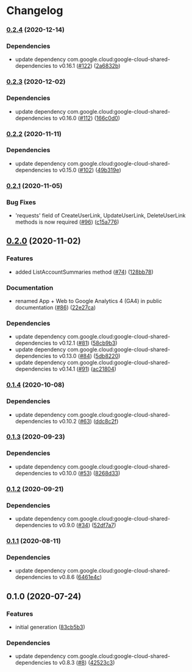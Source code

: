 # Changelog

### [0.2.4](https://www.github.com/googleapis/java-analytics-admin/compare/v0.2.3...v0.2.4) (2020-12-14)


### Dependencies

* update dependency com.google.cloud:google-cloud-shared-dependencies to v0.16.1 ([#122](https://www.github.com/googleapis/java-analytics-admin/issues/122)) ([2a6832b](https://www.github.com/googleapis/java-analytics-admin/commit/2a6832badbd82e8ab5e8c17dac0a0de23470074d))

### [0.2.3](https://www.github.com/googleapis/java-analytics-admin/compare/v0.2.2...v0.2.3) (2020-12-02)


### Dependencies

* update dependency com.google.cloud:google-cloud-shared-dependencies to v0.16.0 ([#112](https://www.github.com/googleapis/java-analytics-admin/issues/112)) ([166c0d0](https://www.github.com/googleapis/java-analytics-admin/commit/166c0d0a9c4b03a6471417f15c806a2008cc276a))

### [0.2.2](https://www.github.com/googleapis/java-analytics-admin/compare/v0.2.1...v0.2.2) (2020-11-11)


### Dependencies

* update dependency com.google.cloud:google-cloud-shared-dependencies to v0.15.0 ([#102](https://www.github.com/googleapis/java-analytics-admin/issues/102)) ([49b319e](https://www.github.com/googleapis/java-analytics-admin/commit/49b319e61f06abcead5e67a2b67c5476d72cab57))

### [0.2.1](https://www.github.com/googleapis/java-analytics-admin/compare/v0.2.0...v0.2.1) (2020-11-05)


### Bug Fixes

* 'requests' field of CreateUserLink, UpdateUserLink, DeleteUserLink methods is now required ([#96](https://www.github.com/googleapis/java-analytics-admin/issues/96)) ([c15a776](https://www.github.com/googleapis/java-analytics-admin/commit/c15a776d47eb4d28865453281ea7c36b2510892a))

## [0.2.0](https://www.github.com/googleapis/java-analytics-admin/compare/v0.1.4...v0.2.0) (2020-11-02)


### Features

* added ListAccountSummaries method ([#74](https://www.github.com/googleapis/java-analytics-admin/issues/74)) ([128bb78](https://www.github.com/googleapis/java-analytics-admin/commit/128bb7882cf36b5ce05b81fbf63c7cc306d9b655))


### Documentation

* renamed App + Web to Google Analytics 4 (GA4) in public documentation ([#86](https://www.github.com/googleapis/java-analytics-admin/issues/86)) ([22e27ca](https://www.github.com/googleapis/java-analytics-admin/commit/22e27ca307e0b900c1eb89d9872685950ee9e44e))


### Dependencies

* update dependency com.google.cloud:google-cloud-shared-dependencies to v0.12.1 ([#81](https://www.github.com/googleapis/java-analytics-admin/issues/81)) ([58cb9b3](https://www.github.com/googleapis/java-analytics-admin/commit/58cb9b3a3bb64904fafae8ea414ddf729b6b6983))
* update dependency com.google.cloud:google-cloud-shared-dependencies to v0.13.0 ([#84](https://www.github.com/googleapis/java-analytics-admin/issues/84)) ([5db8220](https://www.github.com/googleapis/java-analytics-admin/commit/5db82207c3e1e056714dc2dbaf3cd62ae3d849c9))
* update dependency com.google.cloud:google-cloud-shared-dependencies to v0.14.1 ([#91](https://www.github.com/googleapis/java-analytics-admin/issues/91)) ([ac21804](https://www.github.com/googleapis/java-analytics-admin/commit/ac21804451ac2fe557f4cec7b19a7cdb290475e1))

### [0.1.4](https://www.github.com/googleapis/java-analytics-admin/compare/v0.1.3...v0.1.4) (2020-10-08)


### Dependencies

* update dependency com.google.cloud:google-cloud-shared-dependencies to v0.10.2 ([#63](https://www.github.com/googleapis/java-analytics-admin/issues/63)) ([ddc8c2f](https://www.github.com/googleapis/java-analytics-admin/commit/ddc8c2f01efa54fce560c35a235c7d1a3a057c44))

### [0.1.3](https://www.github.com/googleapis/java-analytics-admin/compare/v0.1.2...v0.1.3) (2020-09-23)


### Dependencies

* update dependency com.google.cloud:google-cloud-shared-dependencies to v0.10.0 ([#53](https://www.github.com/googleapis/java-analytics-admin/issues/53)) ([8268d33](https://www.github.com/googleapis/java-analytics-admin/commit/8268d33dd99ee0a220053a9dc2f0a4bea77f8f28))

### [0.1.2](https://www.github.com/googleapis/java-analytics-admin/compare/v0.1.1...v0.1.2) (2020-09-21)


### Dependencies

* update dependency com.google.cloud:google-cloud-shared-dependencies to v0.9.0 ([#34](https://www.github.com/googleapis/java-analytics-admin/issues/34)) ([52df7a7](https://www.github.com/googleapis/java-analytics-admin/commit/52df7a73bb0244e557f714c713d9eb7a700c6a4f))

### [0.1.1](https://www.github.com/googleapis/java-analytics-admin/compare/v0.1.0...v0.1.1) (2020-08-11)


### Dependencies

* update dependency com.google.cloud:google-cloud-shared-dependencies to v0.8.6 ([6461e4c](https://www.github.com/googleapis/java-analytics-admin/commit/6461e4c7935c15a3e553263fa44c689769370369))

## 0.1.0 (2020-07-24)


### Features

* initial generation ([83cb5b3](https://www.github.com/googleapis/java-analytics-admin/commit/83cb5b335c3f2d4ad15eeb3d3bef56b6384ab041))


### Dependencies

* update dependency com.google.cloud:google-cloud-shared-dependencies to v0.8.3 ([#8](https://www.github.com/googleapis/java-analytics-admin/issues/8)) ([42523c3](https://www.github.com/googleapis/java-analytics-admin/commit/42523c34e17451a00ad38c441f7eff2513eea077))
